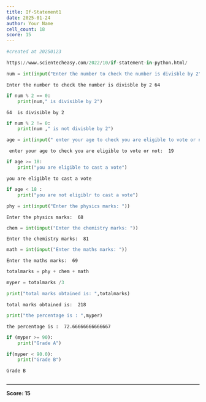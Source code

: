 ```yaml
---
title: If-Statement1
date: 2025-01-24
author: Your Name
cell_count: 18
score: 15
---
```


```python
#created at 20250123
```


```python
https://www.scientecheasy.com/2022/10/if-statement-in-python.html/
```


```python
num = int(input("Enter the number to check the number is divisble by 2"))
```

    Enter the number to check the number is divisble by 2 64



```python
if num % 2 == 0:
    print(num," is divisible by 2")
```

    64  is divisible by 2



```python
if num % 2 != 0:
    print(num ," is not divisble by 2")
```


```python
age = int(input(" enter your age to check you are eligible to vote or not: " ))
```

     enter your age to check you are eligible to vote or not:  19



```python
if age >= 18:
    print("you are eligible to cast a vote")
```

    you are eligible to cast a vote



```python
if age < 18 :
    print("you are not eligiblr to cast a vote")
```


```python
phy = int(input("Enter the physics marks: "))
```

    Enter the physics marks:  68



```python
chem = int(input("Enter the chemistry marks: "))
```

    Enter the chemistry marks:  81



```python
math = int(input("Enter the maths marks: "))
```

    Enter the maths marks:  69



```python
totalmarks = phy + chem + math
```


```python
myper = totalmarks /3
```


```python
print("total marks obtained is: ",totalmarks)
```

    total marks obtained is:  218



```python
print("the percentage is : ",myper)
```

    the percentage is :  72.66666666666667



```python
if (myper >= 90):
    print("Grade A")
```


```python
if(myper < 90.0): 
    print("Grade B")
```

    Grade B



```python

```


---
**Score: 15**